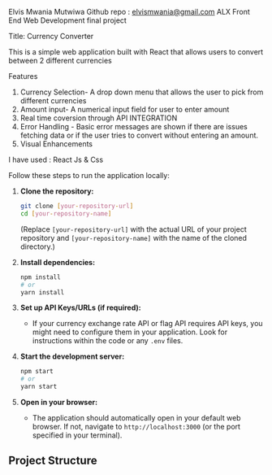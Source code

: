 Elvis Mwania Mutwiwa
Github repo : 
elvismwania@gmail.com
ALX Front End Web Development final project

Title: Currency Converter

This is a simple web application built with React that allows users to convert between 2 different currencies

Features
1. Currency Selection- A drop down menu that allows the user to pick from different currencies
2. Amount input- A numerical input field for user to enter amount 
3. Real time coversion through API INTEGRATION
4. Error Handling - Basic error messages are shown if there are issues fetching data or if the user tries to convert without entering an amount.
5. Visual Enhancements

I have used : React Js & Css

Follow these steps to run the application locally:

1.  **Clone the repository:**
    ```bash
    git clone [your-repository-url]
    cd [your-repository-name]
    ```
    (Replace `[your-repository-url]` with the actual URL of your project repository and `[your-repository-name]` with the name of the cloned directory.)

2.  **Install dependencies:**
    ```bash
    npm install
    # or
    yarn install
    ```

3.  **Set up API Keys/URLs (if required):**
    * If your currency exchange rate API or flag API requires API keys, you might need to configure them in your application. Look for instructions within the code or any `.env` files.

4.  **Start the development server:**
    ```bash
    npm start
    # or
    yarn start
    ```

5.  **Open in your browser:**
    * The application should automatically open in your default web browser. If not, navigate to `http://localhost:3000` (or the port specified in your terminal).

## Project Structure



